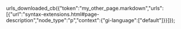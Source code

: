 urls_downloaded_cb({"token":"my_other_page.markdown","urls":[{"url":"syntax-extensions.html#page-description","node_type":"p","context":{"gi-language":["default"]}}]});